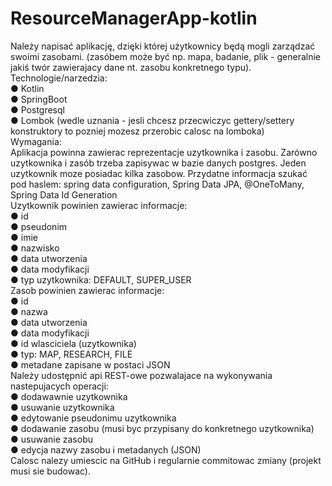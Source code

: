 # ResourceManagerApp-kotlin

Należy napisać aplikację, dzięki której użytkownicy będą mogli zarządzać swoimi zasobami.
(zasóbem może być np. mapa, badanie, plik - generalnie jakiś twór zawierajacy dane nt. zasobu
konkretnego typu).<br />
Technologie/narzedzia:<br />
● Kotlin<br />
● SpringBoot<br />
● Postgresql<br />
● Lombok (wedle uznania - jesli chcesz przecwiczyc gettery/settery konstruktory to pozniej
mozesz przerobic calosc na lomboka)<br />
Wymagania:<br />
Aplikacja powinna zawierac reprezentacje uzytkownika i zasobu. Zarówno uzytkownika i zasób trzeba
zapisywac w bazie danych postgres. Jeden uzytkownik moze posiadac kilka zasobow.
Przydatne informacja szukać pod haslem: spring data configuration, Spring Data JPA,
@OneToMany, Spring Data Id Generation<br />
Uzytkownik powinien zawierac informacje:<br />
● id<br />
● pseudonim<br />
● imie<br />
● nazwisko<br />
● data utworzenia<br />
● data modyfikacji<br />
● typ uzytkownika: DEFAULT, SUPER_USER<br />
Zasob powinien zawierac informacje:<br />
● id<br />
● nazwa<br />
● data utworzenia<br />
● data modyfikacji<br />
● id wlasciciela (uzytkownika)<br />
● typ: MAP, RESEARCH, FILE<br />
● metadane zapisane w postaci JSON<br />
Należy udostępnić api REST-owe pozwalajace na wykonywania nastepujacych operacji:<br />
● dodawawnie uzytkownika<br />
● usuwanie uzytkownika<br />
● edytowanie pseudonimu uzytkownika<br />
● dodawanie zasobu (musi byc przypisany do konkretnego uzytkownika)<br />
● usuwanie zasobu<br />
● edycja nazwy zasobu i metadanych (JSON)<br />
Calosc nalezy umiescic na GitHub i regularnie commitowac zmiany (projekt musi sie budowac).